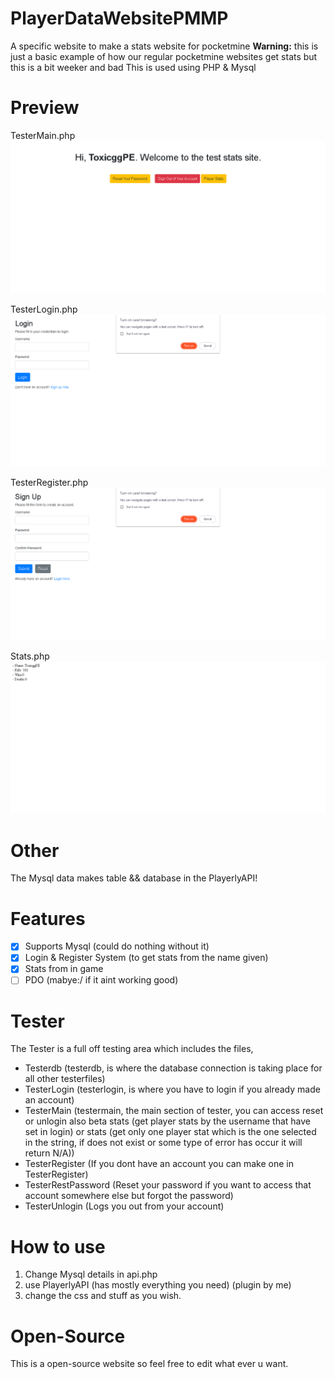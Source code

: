 # PlayerDataWebsitePMMP
A specific website to make a stats website for pocketmine
**Warning:**
this is just a basic example of how our regular pocketmine websites get stats
but this is a bit weeker and bad
This is used using PHP & Mysql
# Preview
TesterMain.php
![MainPic](https://github.com/ItsToxicGG/PlayerDataWebsitePMMP/blob/main/images/main.png?raw=true)

TesterLogin.php
![LoginPic](https://github.com/ItsToxicGG/PlayerDataWebsitePMMP/blob/main/images/login.png?raw=true)

TesterRegister.php
![RegisterPic](https://github.com/ItsToxicGG/PlayerDataWebsitePMMP/blob/main/images/register.png?raw=true)

Stats.php
![StatsPIC](https://github.com/ItsToxicGG/PlayerDataWebsitePMMP/blob/main/images/stats.png?raw=true)
# Other
The Mysql data makes table && database in the PlayerlyAPI!
# Features
- [X] Supports Mysql (could do nothing without it)
- [X] Login & Register System (to get stats from the name given)
- [X] Stats from in game
- [ ] PDO (mabye:/ if it aint working good)
# Tester
The Tester is a full off testing area which includes the files,
- Testerdb (testerdb, is where the database connection is taking place for all other testerfiles)
- TesterLogin (testerlogin, is where you have to login if you already made an account)
- TesterMain (testermain, the main section of tester, you can access reset or unlogin also beta stats (get player stats by the username that have set in login) or stats (get only one player stat which is the one selected in the string, if does not exist or some type of error has occur it will return N/A))
- TesterRegister (If you dont have an account you can make one in TesterRegister)
- TesterRestPassword (Reset your password if you want to access that account somewhere else but forgot the password) 
- TesterUnlogin (Logs you out from your account)
# How to use
1. Change Mysql details in api.php
2. use PlayerlyAPI (has mostly everything you need) (plugin by me)
3. change the css and stuff as you wish.
# Open-Source
This is a open-source website so feel free to edit what ever u want.
